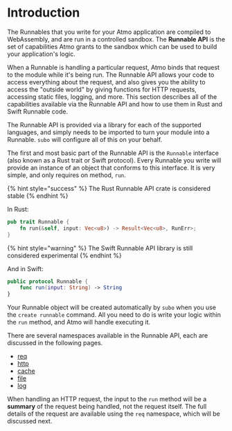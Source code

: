 # Introduction

The Runnables that you write for your Atmo application are compiled to WebAssembly, and are run in a controlled sandbox. The **Runnable API** is the set of capabilities Atmo grants to the sandbox which can be used to build your application's logic.

When a Runnable is handling a particular request, Atmo binds that request to the module while it's being run. The Runnable API allows your code to access everything about the request, and also gives you the ability to access the "outside world" by giving functions for HTTP requests, accessing static files, logging, and more. This section describes all of the capabilities available via the Runnable API and how to use them in Rust and Swift Runnable code.

The Runnable API is provided via a library for each of the supported languages, and simply needs to be imported to turn your module into a Runnable. `subo` will configure all of this on your behalf.

The first and most basic part of the Runnable API is the `Runnable` interface \(also known as a Rust trait or Swift protocol\). Every Runnable you write will provide an instance of an object that conforms to this interface. It is very simple, and only requires on method, `run`.

{% hint style="success" %}
The Rust Runnable API crate is considered stable
{% endhint %}

In Rust:

```rust
pub trait Runnable {
    fn run(&self, input: Vec<u8>) -> Result<Vec<u8>, RunErr>;
}
```

{% hint style="warning" %}
The Swift Runnable API library is still considered experimental
{% endhint %}

And in Swift:

```swift
public protocol Runnable {
    func run(input: String) -> String
}
```

Your Runnable object will be created automatically by `subo` when you use the `create runnable` command. All you need to do is write your logic within the `run` method, and Atmo will handle executing it.

There are several namespaces available in the Runnable API, each are discussed in the following pages.

* [req](request.md)
* [http](http.md)
* [cache](cache.md)
* [file](file.md)
* [log](https://github.com/suborbital/atmo/tree/215d8b0db4673915847a5fd25d4d5c84b8d89186/docs/runnable-api/log.md)

When handling an HTTP request, the input to the `run` method will be a **summary** of the request being handled, not the request itself. The full details of the request are available using the `req` namespace, which will be discussed next.

